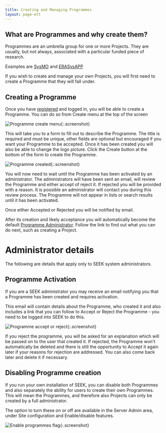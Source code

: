 ```yaml
---
title: Creating and Managing Programmes
layout: page-ett
---
```



## What are Programmes and why create them?

Programmes are an umbrella group for one or more Projects. They are usually, but not always, associated with a particular
funded piece of research.

Examples are [SysMO](https://fairdomhub.org/programmes/1) and [ERASysAPP](https://fairdomhub.org/programmes/5)

If you wish to create and manage your own Projects, you will first need to create a Programme that they will fall under.

## Creating a Programme

Once you have [registered](registering) and logged in, you will be able to create a Programme. You can do so from Create menu
at the top of the screen

![Programme create menu](/images/user-guide/programme-create-menu.png){:.screenshot}

This will take you to a form to fill out to describe the Programme. The title is required and must be unique, other fields are optional but encouraged if you want your Programme to be accepted.
Once it has been created you will also be able to change the logo picture. Click the Create button at the bottom of the form to create the Programme.


![Programme created](/images/user-guide/programme-created.png){:.screenshot}

You will now need to wait until the Programme has been activated by an administrator. The administrators will have been sent an email, will review the Programme and either accept of reject it. If rejected you will be provided with a reason. It is possible an administrator will contact you during this review process.
The Programme will not appear in lists or search results until it has been activated.

Once either Accepted or Rejected you will be notified by email.

After its creation and likely acceptance you will automatically become the default [Programme Administrator](roles#programme-administrator). Follow the link to find out what you can do next, such as creating a Project.


# Administrator details

The following are details that apply only to SEEK system administrators.

## Programme Activation

If you are a SEEK administrator you may receive an email notifying you that a Programme has been created and requires activation.

This email will contain details about the Programme, who created it and also includes a link that you can follow to Accept or Reject the Programme - you need to be logged into SEEK to do this.

![Programme accept or reject](/images/user-guide/programme-reject-or-accept.png){:.screenshot}

If you reject the programme, you will be asked for an explanation which will be passed on to the user that created it. If rejected, the Programme won't automatically be deleted and there is still the opportunity to Accept it again later
 if your reasons for rejection are addressed. You can also come back later and delete it if necessary.

## Disabling Programme creation

If you run your own installation of SEEK, you can disable both Programmes and also separately the ability for users to create
their own Programmes. This will mean the Programmes, and therefore also Projects can only be created by a full administrator.

The option to turn these on or off are available in the Server Admin area, under Site configuration and Enable/disable features.


![Enable programmes flag](/images/user-guide/enable-programmes-flag.png){:.screenshot}
